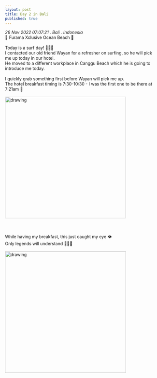 ```yaml
---
layout: post
title: Day 2 in Bali
published: true
---
```

_26 Nov 2022 07:07:21 . Bali . Indonesia_
<br>
📍 Furama Xclusive Ocean Beach 📍
<br>
<br>
Today is a surf day! 🏄🏻‍♀️
<br>
I contacted our old friend Wayan for a refresher on surfing, so he will pick me up today in our hotel. 
<br>
He moved to a different workplace in Canggu Beach which he is going to introduce me today.
<br>
<br>
I quickly grab something first before Wayan will pick me up. 
<br>
The hotel breakfast timing is 7:30-10:30 - I was the first one to be there at 7:21am 🤭
<br>
<br>
<img src="https://drive.google.com/uc?export=view&id=156Fj1qS4N_hAZYiEu5KTbYGkxuNzGQT0" alt="drawing" width="400"/>
<br>
<br>
<br>
<br>
While having my breakfast, this just caught my eye 👁️
<br>
Only legends will understand 🤪🤪🤪
<br>
<br>
<img src="https://drive.google.com/uc?export=view&id=1-LvxH3GsQffVAi2RWIoJH7-QVF_mt5Ay" alt="drawing" width="400"/>


